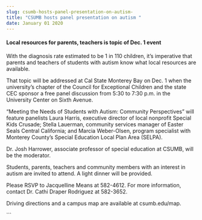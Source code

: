 ```yaml
---
slug: csumb-hosts-panel-presentation-on-autism-
title: "CSUMB hosts panel presentation on autism "
date: January 01 2020
---
```


 
<h4>Local resources for parents, teachers is topic of Dec. 1 event</h4>
<p>
  With the diagnosis rate estimated to be 1 in 110 children, it’s imperative
  that parents and teachers of students with autism know what local resources
  are available.
</p>
<p>
  That topic will be addressed at Cal State Monterey Bay on Dec. 1 when the
  university’s chapter of the Council for Exceptional Children and the state CEC
  sponsor a free panel discussion from 5:30 to 7:30 p.m. in the University
  Center on Sixth Avenue.
</p>
<p>
  “Meeting the Needs of Students with Autism: Community Perspectives” will
  feature panelists Laura Harris, executive director of local nonprofit Special
  Kids Crusade; Stella Lauerman, community services manager of Easter Seals
  Central California; and Marcia Weber-Olsen, program specialist with Monterey
  County’s Special Education Local Plan Area (SELPA).
</p>
<p>
  Dr. Josh Harrower, associate professor of special education at CSUMB, will be
  the moderator.
</p>
<p>
  Students, parents, teachers and community members with an interest in autism
  are invited to attend. A light dinner will be provided.
</p>
<p>
  Please RSVP to Jacquelline Means at 582-4612. For more information, contact
  Dr. Cathi Draper Rodriguez at 582-3652.
</p>
<p>Driving directions and a campus map are available at csumb.edu/map.</p>
```

